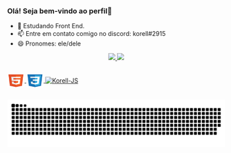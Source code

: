 ### Olá! Seja bem-vindo ao perfil👋

- 🌱 Estudando Front End.
- 📫 Entre em contato comigo no discord: korell#2915
- 😄 Pronomes: ele/dele

<div align="center">
  <a href="https://github.com/korell22">
  <img height="180em" src="https://github-readme-stats.vercel.app/api?username=korell22&show_icons=true&theme=dark&include_all_commits=true&count_private=true"/>
  <img height="180em" src="https://github-readme-stats.vercel.app/api/top-langs/?username=korell22&layout=compact&langs_count=7&theme=dark"/>
</div>

##

<div style="display: inline_block">
  <img align="center" alt="Korell-HTML" height="30" width="40" src="https://raw.githubusercontent.com/devicons/devicon/master/icons/html5/html5-original.svg">
  <img align="center" alt="Korell-CSS" height="30" width="40" src="https://raw.githubusercontent.com/devicons/devicon/master/icons/css3/css3-original.svg">
  <img align="center" alt="Korell-JS" height="30" width="40" src="https://icongr.am/devicon/javascript-original.svg?size=30&color=currentColor">
</div>
  
  ##
 
<div> 
 
  ![Snake animation](https://github.com/korell22/korell22/blob/output/github-contribution-grid-snake.svg)
 
</div>
